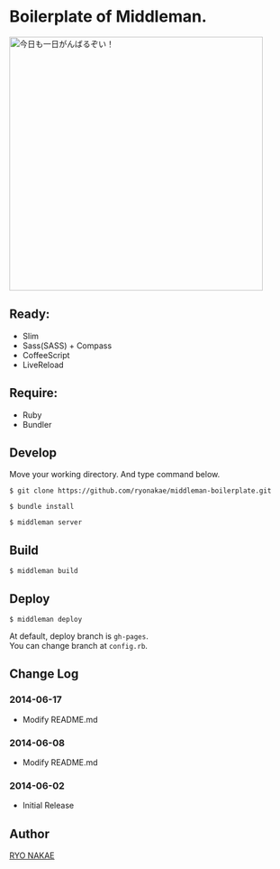 # Boilerplate of Middleman.

<img src="http://f.cl.ly/items/00201Z12410h1W2N0r2j/%E5%86%99%E7%9C%9F%202014-06-07%2022%2011%2032_1.png" width="450" alt="今日も一日がんばるぞい！">

## Ready:

* Slim
* Sass(SASS) + Compass
* CoffeeScript
* LiveReload


## Require:

* Ruby
* Bundler



## Develop
Move your working directory. And type command below.

    $ git clone https://github.com/ryonakae/middleman-boilerplate.git

    $ bundle install

    $ middleman server


## Build

    $ middleman build


## Deploy

    $ middleman deploy

At default, deploy branch is `gh-pages`.  
You can change branch at `config.rb`.


## Change Log
### 2014-06-17
* Modify README.md

### 2014-06-08
* Modify README.md

### 2014-06-02
* Initial Release


## Author
[RYO NAKAE](http://brdr.jp)